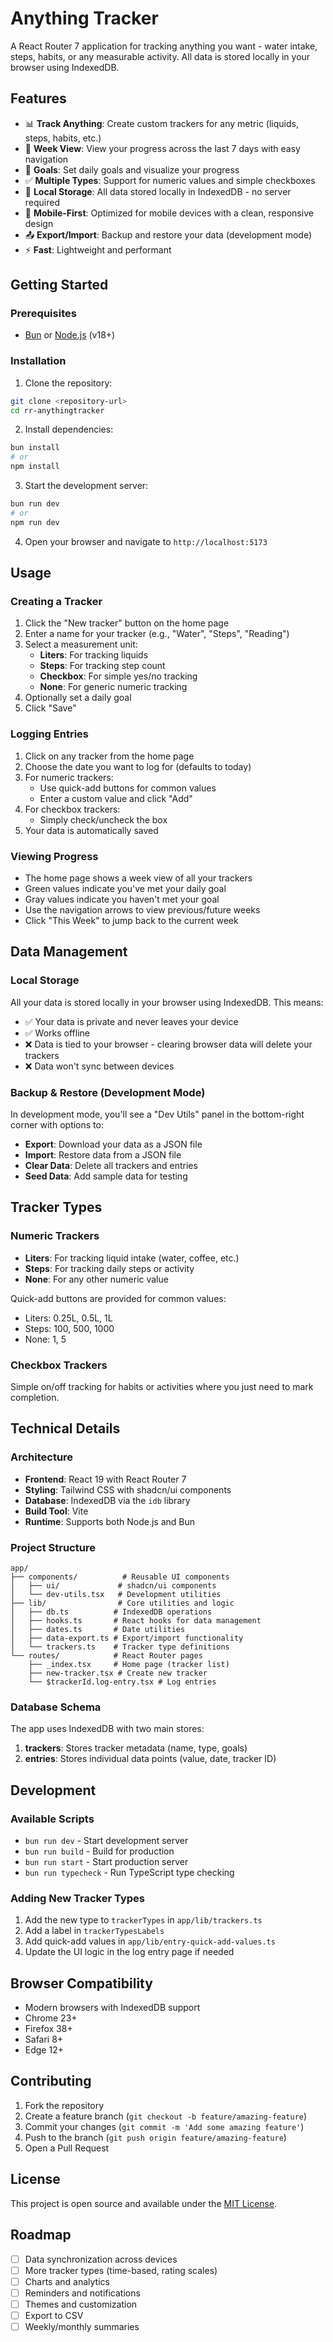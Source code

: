 # Anything Tracker

A React Router 7 application for tracking anything you want - water intake, steps, habits, or any measurable activity. All data is stored locally in your browser using IndexedDB.

## Features

- 📊 **Track Anything**: Create custom trackers for any metric (liquids, steps, habits, etc.)
- 📅 **Week View**: View your progress across the last 7 days with easy navigation
- 🎯 **Goals**: Set daily goals and visualize your progress
- ✅ **Multiple Types**: Support for numeric values and simple checkboxes
- 💾 **Local Storage**: All data stored locally in IndexedDB - no server required
- 📱 **Mobile-First**: Optimized for mobile devices with a clean, responsive design
- 📤 **Export/Import**: Backup and restore your data (development mode)
- ⚡ **Fast**: Lightweight and performant

## Getting Started

### Prerequisites

- [Bun](https://bun.sh/) or [Node.js](https://nodejs.org/) (v18+)

### Installation

1. Clone the repository:
```bash
git clone <repository-url>
cd rr-anythingtracker
```

2. Install dependencies:
```bash
bun install
# or
npm install
```

3. Start the development server:
```bash
bun run dev
# or
npm run dev
```

4. Open your browser and navigate to `http://localhost:5173`

## Usage

### Creating a Tracker

1. Click the "New tracker" button on the home page
2. Enter a name for your tracker (e.g., "Water", "Steps", "Reading")
3. Select a measurement unit:
   - **Liters**: For tracking liquids
   - **Steps**: For tracking step count
   - **Checkbox**: For simple yes/no tracking
   - **None**: For generic numeric tracking
4. Optionally set a daily goal
5. Click "Save"

### Logging Entries

1. Click on any tracker from the home page
2. Choose the date you want to log for (defaults to today)
3. For numeric trackers:
   - Use quick-add buttons for common values
   - Enter a custom value and click "Add"
4. For checkbox trackers:
   - Simply check/uncheck the box
5. Your data is automatically saved

### Viewing Progress

- The home page shows a week view of all your trackers
- Green values indicate you've met your daily goal
- Gray values indicate you haven't met your goal
- Use the navigation arrows to view previous/future weeks
- Click "This Week" to jump back to the current week

## Data Management

### Local Storage

All your data is stored locally in your browser using IndexedDB. This means:
- ✅ Your data is private and never leaves your device
- ✅ Works offline
- ❌ Data is tied to your browser - clearing browser data will delete your trackers
- ❌ Data won't sync between devices

### Backup & Restore (Development Mode)

In development mode, you'll see a "Dev Utils" panel in the bottom-right corner with options to:

- **Export**: Download your data as a JSON file
- **Import**: Restore data from a JSON file
- **Clear Data**: Delete all trackers and entries
- **Seed Data**: Add sample data for testing

## Tracker Types

### Numeric Trackers

- **Liters**: For tracking liquid intake (water, coffee, etc.)
- **Steps**: For tracking daily steps or activity
- **None**: For any other numeric value

Quick-add buttons are provided for common values:
- Liters: 0.25L, 0.5L, 1L
- Steps: 100, 500, 1000
- None: 1, 5

### Checkbox Trackers

Simple on/off tracking for habits or activities where you just need to mark completion.

## Technical Details

### Architecture

- **Frontend**: React 19 with React Router 7
- **Styling**: Tailwind CSS with shadcn/ui components
- **Database**: IndexedDB via the `idb` library
- **Build Tool**: Vite
- **Runtime**: Supports both Node.js and Bun

### Project Structure

```
app/
├── components/          # Reusable UI components
│   ├── ui/             # shadcn/ui components
│   └── dev-utils.tsx   # Development utilities
├── lib/                # Core utilities and logic
│   ├── db.ts          # IndexedDB operations
│   ├── hooks.ts       # React hooks for data management
│   ├── dates.ts       # Date utilities
│   ├── data-export.ts # Export/import functionality
│   └── trackers.ts    # Tracker type definitions
└── routes/            # React Router pages
    ├── _index.tsx     # Home page (tracker list)
    ├── new-tracker.tsx # Create new tracker
    └── $trackerId.log-entry.tsx # Log entries
```

### Database Schema

The app uses IndexedDB with two main stores:

1. **trackers**: Stores tracker metadata (name, type, goals)
2. **entries**: Stores individual data points (value, date, tracker ID)

## Development

### Available Scripts

- `bun run dev` - Start development server
- `bun run build` - Build for production
- `bun run start` - Start production server
- `bun run typecheck` - Run TypeScript type checking

### Adding New Tracker Types

1. Add the new type to `trackerTypes` in `app/lib/trackers.ts`
2. Add a label in `trackerTypesLabels`
3. Add quick-add values in `app/lib/entry-quick-add-values.ts`
4. Update the UI logic in the log entry page if needed

## Browser Compatibility

- Modern browsers with IndexedDB support
- Chrome 23+
- Firefox 38+
- Safari 8+
- Edge 12+

## Contributing

1. Fork the repository
2. Create a feature branch (`git checkout -b feature/amazing-feature`)
3. Commit your changes (`git commit -m 'Add some amazing feature'`)
4. Push to the branch (`git push origin feature/amazing-feature`)
5. Open a Pull Request

## License

This project is open source and available under the [MIT License](LICENSE).

## Roadmap

- [ ] Data synchronization across devices
- [ ] More tracker types (time-based, rating scales)
- [ ] Charts and analytics
- [ ] Reminders and notifications
- [ ] Themes and customization
- [ ] Export to CSV
- [ ] Weekly/monthly summaries